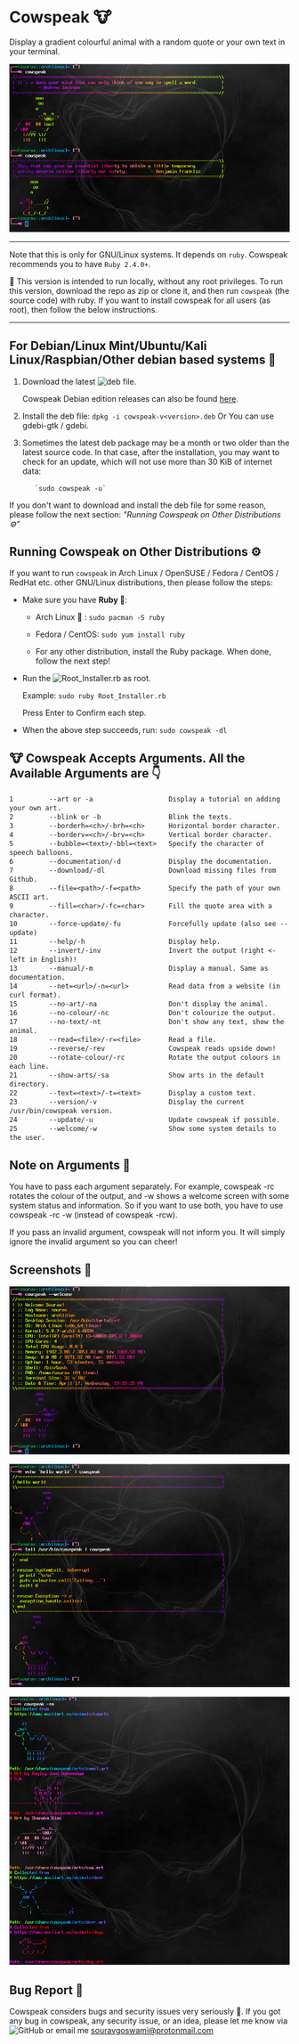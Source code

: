 # Cowspeak 🐮
Display a gradient colourful animal with a random quote or your own text in your terminal.

![cowspeak](https://github.com/Souravgoswami/cowspeak/blob/master/Screenshots/a.png)

---

Note that this is only for GNU/Linux systems. It depends on `ruby`. Cowspeak recommends you to have `Ruby 2.4.0+`.

💎 This version is intended to run locally, without any root privileges. To run this version, download the repo as zip or clone it, and then run `cowspeak` (the source code) with ruby. If you want to install cowspeak for all users (as root), then follow the below instructions.

---

## For Debian/Linux Mint/Ubuntu/Kali Linux/Raspbian/Other debian based systems 🐄

   1. Download the latest ![deb file](https://github.com/Souravgoswami/cowspeak-deb).

      Cowspeak Debian edition releases can also be found [here](https://www.opendesktop.org/p/1271477/).

   2. Install the deb file:
            `dpkg -i cowspeak-v<version>.deb`
                Or
             You can use gdebi-gtk / gdebi.
   3. Sometimes the latest deb package may be a month or two older than the latest source code. In that case, after the installation, you may want to check for an update, which will not use more than 30 KiB of internet data:
   
             `sudo cowspeak -u`

   If you don't want to download and install the deb file for some reason, please follow the next section: *"Running Cowspeak on Other Distributions ⚙️"*
    

## Running Cowspeak on Other Distributions ⚙️

If you want to run `cowspeak` in Arch Linux / OpenSUSE / Fedora / CentOS / RedHat etc. other GNU/Linux distributions, then please follow the steps:
    
   + Make sure you have **Ruby 💎**:
   
       + Arch Linux 🏹 : `sudo pacman -S ruby`
         
       + Fedora / CentOS: `sudo yum install ruby`
         
       + For any other distribution, install the Ruby package. When done, follow the next step!

   + Run the ![Root_Installer.rb](https://github.com/Souravgoswami/cowspeak/blob/master/Root_Installer.rb) as root.
         
        Example: `sudo ruby Root_Installer.rb`
         
        Press Enter to Confirm each step.

   + When the above step succeeds, run:
        `sudo cowspeak -dl`
   
## 🐮 Cowspeak Accepts Arguments. All the Available Arguments are 👇
```
1         --art or -a                   Display a tutorial on adding your own art.
2         --blink or -b                 Blink the texts.
3         --borderh=<ch>/-brh=<ch>      Horizontal border character.
4         --borderv=<ch>/-brv=<ch>      Vertical border character.
5         --bubble=<text>/-bbl=<text>   Specify the character of speech balloons.
6         --documentation/-d            Display the documentation.
7         --download/-dl                Download missing files from Github.
8         --file=<path>/-f=<path>       Specify the path of your own ASCII art.
9         --fill=<char>/-fc=<char>      Fill the quote area with a character.
10        --force-update/-fu            Forcefully update (also see --update)
11        --help/-h                     Display help.
12        --invert/-inv                 Invert the output (right <- left in English)!
13        --manual/-m                   Display a manual. Same as documentation.
14        --net=<url>/-n=<url>          Read data from a website (in curl format).
15        --no-art/-na                  Don't display the animal.
16        --no-colour/-nc               Don't colourize the output.
17        --no-text/-nt                 Don't show any text, show the animal.
18        --read=<file>/-r=<file>       Read a file.
19        --reverse/-rev                Cowspeak reads upside down!
20        --rotate-colour/-rc           Rotate the output colours in each line.
21        --show-arts/-sa               Show arts in the default directory.
22        --text=<text>/-t=<text>       Display a custom text.
23        --version/-v                  Display the current /usr/bin/cowspeak version.
24        --update/-u                   Update cowspeak if possible.
25        --welcome/-w                  Show some system details to the user.
```

## Note on Arguments 📝

You have to pass each argument separately. For example, cowspeak -rc rotates the colour of the output, and -w shows a welcome screen with some system status and information. So if you want to use both, you have to use cowspeak -rc -w (instead of cowspeak -rcw).

If you pass an invalid argument, cowspeak will not inform you. It will simply ignore the invalid argument so you can cheer!

## Screenshots 📸

![alt cowspeak --welcome](https://github.com/Souravgoswami/cowspeak/blob/master/Screenshots/b.png)
 
![cowspeak](https://github.com/Souravgoswami/cowspeak/blob/master/Screenshots/c.png)
 
![cowspeak](https://github.com/Souravgoswami/cowspeak/blob/master/Screenshots/d.png)
 

## Bug Report 🐞
Cowspeak considers bugs and security issues very seriously 🐛. If you got any bug in cowspeak, any security issue, or an idea, please let me know via ![GitHub](https://github.com/Souravgoswami/cowspeak/issues/new) or email me souravgoswami@protonmail.com
